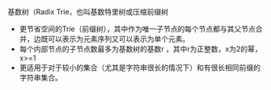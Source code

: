 基数树（Radix Trie，也叫基数特里树或压缩前缀树
- 更节省空间的Trie（前缀树），其中作为唯一子节点的每个节点都与其父节点合并，边既可以表示为元素序列又可以表示为单个元素。 
- 每个内部节点的子节点数最多为基数树的基数r ，其中r为正整数，x为2的幂，x>=1
- 更适用于对于较小的集合（尤其是字符串很长的情况下）和有很长相同前缀的字符串集合。
